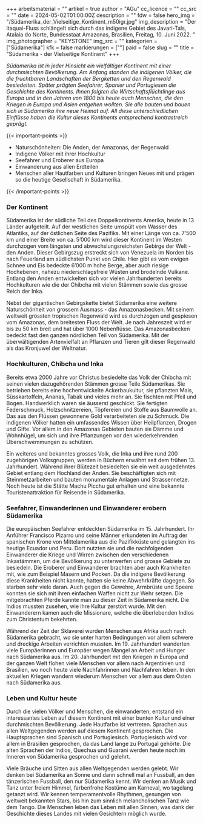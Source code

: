 +++
arbeitsmaterial = ""
artikel = true
author = "AGu"
cc_licence = ""
cc_src = ""
date = 2024-05-02T01:00:00Z
description = ""
fdw = false
hero_img = "/Südamerika_der_Vielseitige_Kontinent_m50igr.jpg"
img_description = "Der Itaquai-Fluss schlängelt sich durch das indigene Gebiet des Javari-Tals, Atalaia do Norte, Bundesstaat Amazonas, Brasilien, Freitag, 10. Juni 2022. "
img_photographer = "KEYSTONE"
img_src = ""
kategorien = ["Südamerika"]
kfk = false
markierungen = [""]
paid = false
slug = ""
title = "Südamerika - der Vielseitige Kontinent"
+++

_Südamerika ist in jeder Hinsicht ein vielfältiger Kontinent mit einer durchmischten Bevölkerung. Am Anfang standen die indigenen Völker, die die fruchtbaren Landschaften der Bergketten und den Regenwald besiedelten. Später prägten Seefahrer, Spanier und Portugiesen die Geschichte des Kontinents. Ihnen folgten die Wirtschaftsflüchtlinge aus Europa und in den Jahren von 1800 bis heute auch Menschen, die den Kriegen in Europa und Asien entgehen wollten. Sie alle bauten und bauen sich in Südamerika ihre neue Heimat auf. All diese unterschiedlichen Einflüsse haben die Kultur dieses Kontinents entsprechend kontrastreich geprägt._

{{< important-points >}}

<ul>

<li>Naturschönheiten: Die Anden, der Amazonas, der Regenwald</li>

<li>Indigene Völker mit ihrer Hochkultur</li>

<li>Seefahrer und Eroberer aus Europa</li>

<li>Einwanderung aus allen Erdteilen</li>

<li>Menschen aller Hautfarben und Kulturen bringen Neues mit und prägen so die heutige Gesellschaft in Südamerika.</li>

</ul>

{{< /important-points >}}

### Der Kontinent

Südamerika ist der südliche Teil des Doppelkontinents Amerika, heute in 13 Länder aufgeteilt. Auf der westlichen Seite umspült vom Wasser des Atlantiks, auf der östlichen Seite des Pazifiks. Mit einer Länge von ca. 7’500 km und einer Breite von ca. 5’000 km wird dieser Kontinent im Westen durchzogen vom längsten und abwechslungsreichsten Gebirge der Welt - den Anden. Dieser Gebirgszug erstreckt sich von Venezuela im Norden bis nach Feuerland am südlichsten Punkt von Chile. Hier gibt es vom ewigen Schnee und Eis bedeckte 6’000 m hohe Berge, aber auch riesige Hochebenen, nahezu niederschlagsfreie Wüsten und brodelnde Vulkane. Entlang den Anden entwickelten sich vor vielen Jahrhunderten bereits Hochkulturen wie die der Chibcha mit vielen Stämmen sowie das grosse Reich der Inka.

Nebst der gigantischen Gebirgskette bietet Südamerika eine weitere Naturschönheit von grossem Ausmass - das Amazonasbecken. Mit seinem weltweit grössten tropischen Regenwald wird es durchzogen und gespiesen vom Amazonas, dem breitesten Fluss der Welt. Je nach Jahreszeit wird er bis zu 50 km breit und hat über 1000 Nebenflüsse. Das Amazonasbecken bedeckt fast den ganzen nördlichen Teil von Südamerika. Mit der überwältigenden Artenvielfalt an Pflanzen und Tieren gilt dieser Regenwald als das Kronjuwel der Weltnatur.  

### Hochkulturen, Chibcha und Inka

Bereits etwa 2000 Jahre vor Christus besiedelte das Volk der Chibcha mit seinen vielen dazugehörenden Stämmen grosse Teile Südamerikas. Sie betrieben bereits eine hochentwickelte Ackerbaukultur, sie pflanzten Mais, Süsskartoffeln, Ananas, Tabak und vieles mehr an. Sie fischten mit Pfeil und Bogen. Handwerklich waren sie äusserst geschickt. Sie fertigten Federschmuck, Holzschnitzereien, Töpfereien und Stoffe aus Baumwolle an. Das aus den Flüssen gewonnene Gold verarbeiteten sie zu Schmuck. Die indigenen Völker hatten ein umfassendes Wissen über Heilpflanzen, Drogen und Gifte. Vor allem in den Amazonas Gebieten bauten sie Dämme und Wohnhügel, um sich und ihre Pflanzungen vor den wiederkehrenden Überschwemmungen zu schützen.

Ein weiteres und bekanntes grosses Volk, die Inka und ihre rund 200 zugehörigen Volksgruppen, werden in Büchern erwähnt seit dem frühen 13. Jahrhundert. Während ihrer Blütezeit besiedelten sie ein weit ausgedehntes Gebiet entlang dem Hochland der Anden. Sie beschäftigten sich mit Steinmetzarbeiten und bauten monumentale Anlagen und Strassennetze. Noch heute ist die Stätte Machu Picchu gut erhalten und eine bekannte Touristenattraktion für Reisende in Südamerika.

### Seefahrer, Einwanderinnen und Einwanderer erobern Südamerika

Die europäischen Seefahrer entdeckten Südamerika im 15. Jahrhundert. Ihr Anführer Francisco Pizarro und seine Männer erkundeten im Auftrag der spanischen Krone von Mittelamerika aus die Pazifikküste und gelangten ins heutige Ecuador und Peru. Dort nutzten sie und die nachfolgenden Einwanderer die Kriege und Wirren zwischen den verschiedenen Inkastämmen, um die Bevölkerung zu unterwerfen und grosse Gebiete zu besiedeln. Die Eroberer und Einwanderer brachten aber auch Krankheiten mit, wie zum Beispiel Masern und Pocken. Da die indigene Bevölkerung diese Krankheiten nicht kannte, hatten sie keine Abwehrkräfte dagegen. So starben sehr viele daran. Auch gegen die Gewehre, Armbrüste und Speere konnten sie sich mit ihren einfachen Waffen nicht zur Wehr setzen. Die mitgebrachten Pferde kannte man zu dieser Zeit in Südamerika nicht. Die Indios mussten zusehen, wie ihre Kultur zerstört wurde. Mit den Einwanderern kamen auch die Missionare, welche die überlebenden Indios zum Christentum bekehrten.

Während der Zeit der Sklaverei wurden Menschen aus Afrika auch nach Südamerika gebracht, wo sie unter harten Bedingungen vor allem schwere und dreckige Arbeiten verrichten mussten.
Im 19. Jahrhundert wanderten viele Europäerinnen und Europäer wegen Mangel an Arbeit und Hunger nach Südamerika aus. Im 20. Jahrhundert mit den Kriegen in Europa und der ganzen Welt flohen viele Menschen vor allem nach Argentinien und Brasilien, wo noch heute viele Nachfahrinnen und Nachfahren leben. In den aktuellen Kriegen wandern wiederum Menschen vor allem aus dem Osten nach Südamerika aus.  

### Leben und Kultur heute

Durch die vielen Völker und Menschen, die einwanderten, entstand ein interessantes Leben auf diesem Kontinent mit einer bunten Kultur und einer durchmischten Bevölkerung. Jede Hautfarbe ist vertreten. Sprachen aus allen Weltgegenden werden auf diesem Kontinent gesprochen. Die Hauptsprachen sind Spanisch und Portugiesisch. Portugiesisch wird vor allem in Brasilien gesprochen, da das Land lange zu Portugal gehörte. Die alten Sprachen der Indios, Quechua und Guarani werden heute noch im Inneren von Südamerika gesprochen und gelehrt.

Viele Bräuche und Sitten aus allen Weltgegenden werden gelebt. Wir denken bei Südamerika an Sonne und dann schnell mal an Fussball, an den tänzerischen Fussball, den nur Südamerika kennt. Wir denken an Musik und Tanz unter freiem Himmel, farbenfrohe Kostüme am Karneval, wo tagelang getanzt wird. Wir kennen temperamentvolle Rhythmen, gesungen von weltweit bekannten Stars, bis hin zum sinnlich melancholischen Tanz wie dem Tango. Die Menschen leben das Leben mit allen Sinnen, was dank der Geschichte dieses Landes mit vielen Gesichtern möglich wurde.
